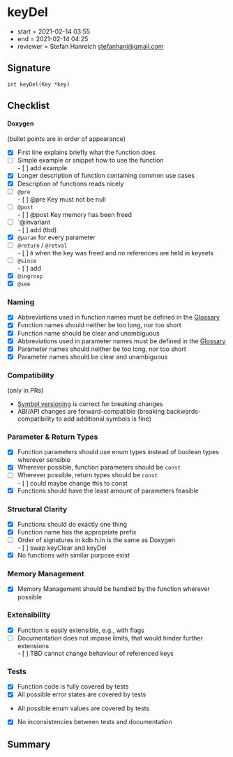 # keyDel

- start = 2021-02-14 03:55
- end = 2021-02-14 04:25
- reviewer = Stefan Hanreich <stefanhani@gmail.com>

## Signature

`int keyDel(Key *key)`

## Checklist

#### Doxygen
(bullet points are in order of appearance)

- [x] First line explains briefly what the function does
- [ ] Simple example or snippet how to use the function  
      - [ ] add example
- [x] Longer description of function containing common use cases
- [x] Description of functions reads nicely
- [ ] `@pre`  
      - [ ] @pre Key must not be null
- [ ] `@post`  
      - [ ] @post Key memory has been freed
- [ ] `@invariant  
      - [ ] add (tbd)
- [x] `@param` for every parameter
- [ ] `@return` / `@retval`  
      - [ ] `0` when the key was freed and no references are held in keysets
- [ ] `@since`  
      - [ ] add
- [x] `@ingroup`
- [x] `@see`

### Naming

- [x] Abbreviations used in function names must be defined in the
      [Glossary](/doc/help/elektra-glossary.md)
- [x] Function names should neither be too long, nor too short
- [x] Function name should be clear and unambiguous
- [x] Abbreviations used in parameter names must be defined in the
      [Glossary](/doc/help/elektra-glossary.md)
- [x] Parameter names should neither be too long, nor too short
- [x] Parameter names should be clear and unambiguous

### Compatibility
(only in PRs)

- [Symbol versioning](/doc/dev/symbol-versioning.md)
      is correct for breaking changes
- ABI/API changes are forward-compatible (breaking backwards-compatibility
      to add additional symbols is fine)

### Parameter & Return Types

- [x] Function parameters should use enum types instead of boolean types
      wherever sensible
- [x] Wherever possible, function parameters should be `const`
- [ ] Wherever possible, return types should be `const`  
      - [ ] could maybe change this to const
- [x] Functions should have the least amount of parameters feasible

### Structural Clarity

- [x] Functions should do exactly one thing
- [x] Function name has the appropriate prefix
- [ ] Order of signatures in kdb.h.in is the same as Doxygen  
      - [ ] swap keyClear and keyDel
- [x] No functions with similar purpose exist

### Memory Management

- [x] Memory Management should be handled by the function wherever possible

### Extensibility

- [x] Function is easily extensible, e.g., with flags
- [ ] Documentation does not impose limits, that would hinder further extensions  
      - [ ] TBD cannot change behaviour of referenced keys

### Tests

- [x] Function code is fully covered by tests
- [x] All possible error states are covered by tests
- All possible enum values are covered by tests
- [x] No inconsistencies between tests and documentation

## Summary
